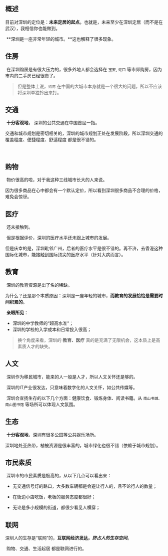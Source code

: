 ## 概述

​	目前对深圳的定位是：**未来定居的起点**。也就是，未来至少在深圳定居（而不是在武汉），我相信你也能做到。

​	**深圳是一座非常年轻的城市。**这也解释了很多现象。



## 住房

​	在深圳购房是有很大压力的，很多外地人都会选择在 `宝安`, `蛇口` 等市郊购房，因为市内的二手房已经很贵了。

> 但是整体上说，`购房` 在中国的大城市本身就是一个很大的问题，所以不应该将深圳单独拎出来打。



## 交通

​	**十分客观地**， 深圳的公共交通在中国首屈一指。

​	交通和城市规划是密切相关的，深圳的城市规划正处在发展阶段，所以深圳交通的 覆盖程度、便捷程度、舒适程度 都是很不错的。

​	

## 购物

​	物价很高的啦，对于我这种三线城市长大的人来说。

​	因为很多商品在心中都会有一个默认定价，所以看到深圳很多商品不合理的价格，难免会惊讶。



## 医疗

​	还未接触到。

​	但是根据评价，深圳的医疗水平还未跟上城市的发展。

​	但是庆幸的是，深圳毗邻广州，后者的医疗水平是很不错的。再不济，去香港这种国际化城市，能接触到国际顶尖的医疗水平（针对大病而言）。



## 教育

​	深圳的教育资源是出了名的稀缺。

​	为什么？还是那个本质原因：深圳是一座年轻的城市，**而教育的发展恰恰是需要时间积累的**。

​	**亲眼所见**：

- 深圳的中学教师的“超高水准“；
- 深圳的学校的入学成本和日常投入很高；



> 换个角度来看，深圳的 **教育、医疗** 真的是充满了无限机会，这本质上是高素质人才的缺失。





## 人文

​	深圳作为移民城市，能来的人一般是人才，所以人文关怀还是够的。

​	深圳的IT产业很发达，只意味着数字化的人文关怀，如公共传媒等。

​	深圳会宣扬生存的以下几个方面：健康饮食、锻炼身体、阅读书籍。从 `南山书城、南山图书馆` 等场所可以体现人文氛围。



## 生态

​	**十分客观地**，深圳有很多公园等公共娱乐场所。

​	深圳地处亚热带，植被资源是很丰富的，城市绿化也很不错（依赖于城市规划）。



## 市民素质

​	深圳市的市民素质是极高的，从以下几点可以看出来：

- 无交通信号灯的路口，大多数车辆都是会避让行人的，且不论行人的数量；

- 在街边小店吃饭，老板的服务态度都很好；
- 无论是多小规模的街道，都很少看见人横穿；



## 联网

​	深圳人的生存是“联网”的，**互联网经济发达，*挤占人的生存空间***。

​	购物、交通、生活起居 都是联网进行的。

